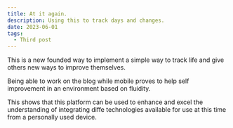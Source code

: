 ```yaml
---
title: At it again.
description: Using this to track days and changes.
date: 2023-06-01
tags:
  - Third post
---
```


This is a new founded way to implement a simple way to track life and give others new ways to improve themselves.

Being able to work on the blog while mobile proves to help self improvement in an environment based on fluidity.

This shows that this platform can be used to enhance and excel the understanding of integrating diffe technologies available for use at this time from a personally used device.
